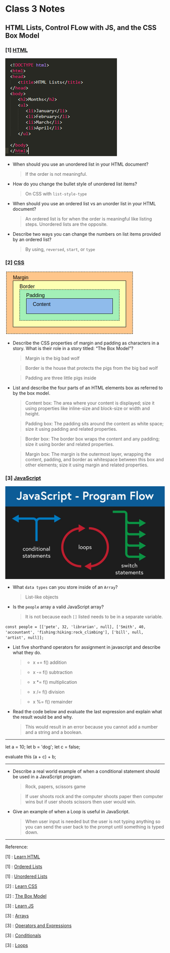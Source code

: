 # Class 3 Notes

## **HTML Lists, Control FLow with JS, and the CSS Box Model**

### [1] <u>HTML</u>

![HTML](./images/htmllists.png)

- When should you use an unordered list in your HTML document?

    > If the order is not meaningful.

- How do you change the bullet style of unordered list items?

    > On CSS with `list-style-type`

- When should you use an ordered list vs an unorder list in your HTML document?

    > An ordered list is for when the order is meaningful like listing steps. Unordered lists are the opposite.

- Describe two ways you can change the numbers on list items provided by an ordered list?

    > By using, `reversed`, `start`, or `type`

### [2] <u>CSS</u>

![CSS](./images/cssboxmodel.png)

- Describe the CSS properties of margin and padding as characters in a story. What is their role in a story titled: “The Box Model”?

    > Margin is the big bad wolf

    > Border is the house that protects the pigs from the big bad wolf

    > Padding are three little pigs inside

- List and describe the four parts of an HTML elements box as referred to by the box model.

    > Content box: The area where your content is displayed; size it using properties like inline-size and block-size or width and height.

    > Padding box: The padding sits around the content as white space; size it using padding and related properties.

    > Border box: The border box wraps the content and any padding; size it using border and related properties.

    > Margin box: The margin is the outermost layer, wrapping the content, padding, and border as whitespace between this box and other elements; size it using margin and related properties.

### [3] <u>JavaScript</u>

![JS](./images/jscontrolflow.jpeg)

- What `data types` can you store inside of an `Array`?

    > List-like objects

- Is the `people` array a valid JavaScript array?

    > It is not because each `[]` listed needs to be in a separate variable.

`
const people = [['pete', 32, 'librarian', null], ['Smith', 40, 'accountant', 'fishing:hiking:rock_climbing'], ['bill', null, 'artist', null]];
`

- List five shorthand operators for assignment in javascript and describe what they do.

    > - x += f() addition

    > - x -= f() subtraction

    > - x *= f() multiplication

    > - x /= f() division

    > - x %= f() remainder

- Read the code below and evaluate the last expression and explain what the result would be and why.

    > This would result in an error because you cannot add a number and a string and a boolean.

---
let a = 10;
let b = 'dog';
let c = false;

evaluate this
(a + c) + b;

---

- Describe a real world example of when a conditional statement should be used in a JavaScript program.

    > Rock, papers, scissors game

    > If user shoots rock and the computer shoots paper then computer wins but if user shoots scissors then user would win.

- Give an example of when a Loop is useful in JavaScript.

    > When user input is needed but the user is not typing anything so you can send the user back to the prompt until something is typed down.

---

Reference:

[1] : [Learn HTML](https://developer.mozilla.org/en-US/docs/Web/HTML)

[1] : [Ordered Lists](https://developer.mozilla.org/en-US/docs/Web/HTML/Element/ol)

[1] : [Unordered Lists](https://developer.mozilla.org/en-US/docs/Web/HTML/Element/ul)

[2] : [Learn CSS](https://developer.mozilla.org/en-US/docs/Learn/CSS)

[2] : [The Box Model](https://developer.mozilla.org/en-US/docs/Learn/CSS/Building_blocks/The_box_model)
 
[3] : [Learn JS](https://developer.mozilla.org/en-US/docs/Learn/JavaScript)

[3] : [Arrays](https://developer.mozilla.org/en-US/docs/Learn/JavaScript/First_steps/Arrays)

[3] : [Operators and Expressions](https://developer.mozilla.org/en-US/docs/Web/JavaScript/Guide/Expressions_and_Operators)

[3] : [Conditionals](https://developer.mozilla.org/en-US/docs/Learn/JavaScript/Building_blocks/conditionals)

[3] : [Loops](https://developer.mozilla.org/en-US/docs/Learn/JavaScript/Building_blocks/Looping_code)